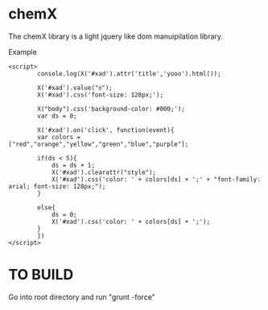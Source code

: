 chemX
=====

The chemX library is a light jquery like dom manuipilation library.

Example

<html>
<head>
    <script src="chemX.js" type="text/javascript"></script>
</head>
<body>
<div title="yoooooo" id="xad" style="font-family: arial; color: #fff;"></div>  
    
    <script>
            console.log(X('#xad').attr('title','yooo').html());
        
            X('#xad').value("ಠ");
            X('#xad').css('font-size: 128px;');
        
            X("body").css('background-color: #000;');
            var ds = 0;
    
            X('#xad').on('click', function(event){
            var colors = ["red","orange","yellow","green","blue","purple"];
        
            if(ds < 5){
                ds = ds + 1;   
                X('#xad').clearattr("style");
                X('#xad').css('color: ' + colors[ds] + ';' + "font-family: arial; font-size: 128px;");
            }
        
            else{
                ds = 0; 
                X('#xad').css('color: ' + colors[ds] + ';');
            }
            })
    </script>
</body>
</html>


TO BUILD
=======
Go into root directory and run "grunt -force"
